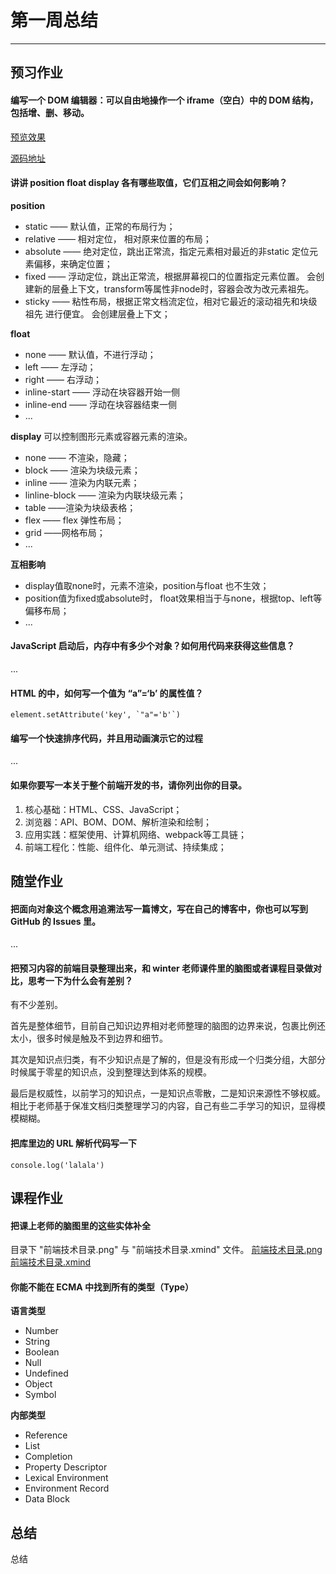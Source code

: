 # 第一周总结
---
## 预习作业

#### 编写一个 DOM 编辑器：可以自由地操作一个 iframe（空白）中的 DOM 结构，包括增、删、移动。

[预览效果](http://www.bakenray.com/Frontend-01-Template/week01/self-assessment/iframe_demo/index.html)

[源码地址]('https://github.com/bakenray/Frontend-01-Template/tree/master/week01/self-assessment/iframe_demo')

#### 讲讲 position float display 各有哪些取值，它们互相之间会如何影响？

**position**
- static —— 默认值，正常的布局行为；
- relative —— 相对定位， 相对原来位置的布局；
- absolute —— 绝对定位，跳出正常流，指定元素相对最近的非static 定位元素偏移，来确定位置；
- fixed —— 浮动定位，跳出正常流，根据屏幕视口的位置指定元素位置。 会创建新的层叠上下文，transform等属性非node时，容器会改为改元素祖先。
- sticky —— 粘性布局，根据正常文档流定位，相对它最近的滚动祖先和块级祖先 进行便宜。 会创建层叠上下文；


**float**
- none —— 默认值，不进行浮动；
- left —— 左浮动；
- right —— 右浮动；
- inline-start —— 浮动在块容器开始一侧
- inline-end —— 浮动在块容器结束一侧
- ...

**display**
可以控制图形元素或容器元素的渲染。
- none —— 不渲染，隐藏；
- block —— 渲染为块级元素；
- inline  —— 渲染为内联元素；
- linline-block —— 渲染为内联块级元素；
- table ——渲染为块级表格；
- flex —— flex 弹性布局；
- grid ——网格布局；
- ...

**互相影响**
- display值取none时，元素不渲染，position与float 也不生效；
- position值为fixed或absolute时， float效果相当于与none，根据top、left等偏移布局；
- ...

 #### JavaScript 启动后，内存中有多少个对象？如何用代码来获得这些信息？
...

#### HTML 的中，如何写一个值为 “a”=‘b’ 的属性值？
``` element.setAttribute('key', `"a"='b'`) ```

#### 编写一个快速排序代码，并且用动画演示它的过程
...

#### 如果你要写一本关于整个前端开发的书，请你列出你的目录。

1. 核心基础：HTML、CSS、JavaScript；
2. 浏览器：API、BOM、DOM、解析渲染和绘制； 
3. 应用实践：框架使用、计算机网络、webpack等工具链；
4. 前端工程化：性能、组件化、单元测试、持续集成；

## 随堂作业

#### 把面向对象这个概念用追溯法写一篇博文，写在自己的博客中，你也可以写到 GitHub 的 Issues 里。
...

#### 把预习内容的前端目录整理出来，和 winter 老师课件里的脑图或者课程目录做对比，思考一下为什么会有差别？

有不少差别。

首先是整体细节，目前自己知识边界相对老师整理的脑图的边界来说，包裹比例还太小，很多时候是触及不到边界和细节。

其次是知识点归类，有不少知识点是了解的，但是没有形成一个归类分组，大部分时候属于零星的知识点，没到整理达到体系的规模。

最后是权威性，以前学习的知识点，一是知识点零散，二是知识来源性不够权威。相比于老师基于保准文档归类整理学习的内容，自己有些二手学习的知识，显得模模糊糊。

#### 把库里边的 URL 解析代码写一下
```
console.log('lalala')
```

## 课程作业

#### 把课上老师的脑图里的这些实体补全
目录下 "前端技术目录.png" 与 "前端技术目录.xmind" 文件。
[前端技术目录.png](https://github.com/bakenray/Frontend-01-Template/tree/master/week01/前端技术目录.png)
[前端技术目录.xmind](https://github.com/bakenray/Frontend-01-Template/tree/master/week01/前端技术目.xmind)

#### 你能不能在 ECMA 中找到所有的类型（Type）

**语言类型**
- Number
- String
- Boolean
- Null
- Undefined
- Object
- Symbol

**内部类型**
- Reference
- List
- Completion
- Property Descriptor
- Lexical Environment
- Environment Record
- Data Block

## 总结
总结